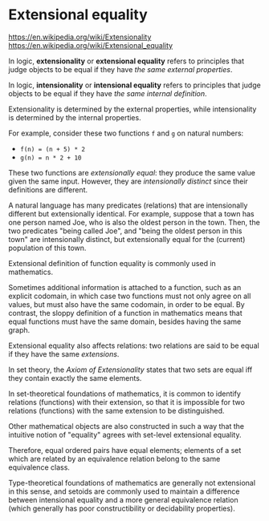 # Extensional equality

https://en.wikipedia.org/wiki/Extensionality
https://en.wikipedia.org/wiki/Extensional_equality

In logic, **extensionality** or **extensional equality** refers to principles that judge objects to be equal if they have *the same external properties*.

In logic, **intensionality** or **intensional equality** refers to principles that judge objects to be equal if they have *the same internal definition*.

Extensionality is determined by the external properties, while intensionality is determined by the internal properties.



For example, consider these two functions `f` and `g` on natural numbers:
- `f(n) = (n + 5) * 2`
- `g(n) = n * 2 + 10`

These two functions are *extensionally equal*: they produce the same value given the same input. However, they are *intensionally distinct* since their definitions are different.

A natural language has many predicates (relations) that are intensionally different but extensionally identical. For example, suppose that a town has one person named Joe, who is also the oldest person in the town. Then, the two predicates "being called Joe", and "being the oldest person in this town" are intensionally distinct, but extensionally equal for the (current) population of this town.

Extensional definition of function equality is commonly used in mathematics.

Sometimes additional information is attached to a function, such as an explicit codomain, in which case two functions must not only agree on all values, but must also have the same codomain, in order to be equal. By contrast, the sloppy definition of a function in mathematics means that equal functions must have the same domain, besides having the same graph.

Extensional equality also affects relations: two relations are said to be equal if they have the same *extensions*.

In set theory, the *Axiom of Extensionality* states that two sets are equal iff they contain exactly the same elements.

In set-theoretical foundations of mathematics, it is common to identify relations (functions) with their extension, so that it is impossible for two relations (functions) with the same extension to be distinguished.

Other mathematical objects are also constructed in such a way that the intuitive notion of "equality" agrees with set-level extensional equality.

Therefore, equal ordered pairs have equal elements; elements of a set which are related by an equivalence relation belong to the same equivalence class.

Type-theoretical foundations of mathematics are generally not extensional in this sense, and setoids are commonly used to maintain a difference between intensional equality and a more general equivalence relation (which generally has poor constructibility or decidability properties).
